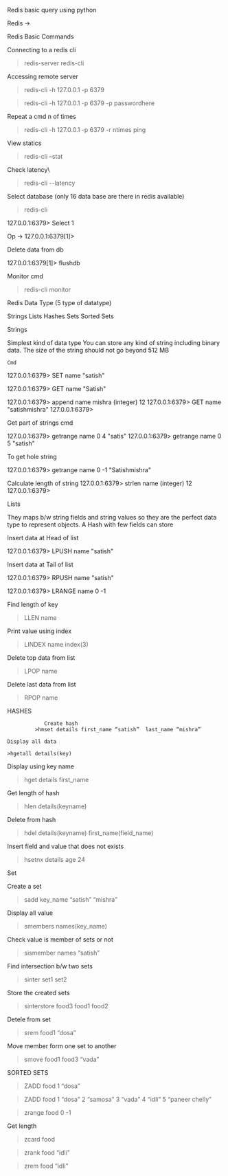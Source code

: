 Redis basic query using python


Redis ->

Redis Basic Commands 

Connecting to a redis cli

>  redis-server 
> redis-cli

Accessing remote server
  
> redis-cli  -h 127.0.0.1 -p 6379

> redis-cli  -h 127.0.0.1 -p 6379 -p passwordhere


Repeat a cmd n of times

> redis-cli  -h 127.0.0.1 -p 6379  -r  ntimes ping


View statics 

>redis-cli –stat

Check latency\

> redis-cli --latency


Select database (only 16 data base are there in redis available)

> redis-cli 

127.0.0.1:6379> Select 1

Op -> 127.0.0.1:6379[1]>


Delete data from db

127.0.0.1:6379[1]> flushdb

Monitor cmd

>redis-cli monitor



Redis Data Type (5 type of datatype)

Strings
Lists
Hashes
Sets
Sorted Sets


Strings

Simplest kind of data type
You can store any kind of string including binary data.
The size  of the string should not go beyond 512 MB

	Cmd

 127.0.0.1:6379> SET name "satish"

127.0.0.1:6379> GET name
"Satish"


127.0.0.1:6379> append name mishra
(integer) 12
127.0.0.1:6379> GET name
"satishmishra"
127.0.0.1:6379>

Get part of strings cmd

127.0.0.1:6379> getrange name 0 4
"satis"
127.0.0.1:6379> getrange name 0 5
"satish"

To get hole string 

127.0.0.1:6379> getrange name 0 -1
"Satishmishra"

Calculate length of string
127.0.0.1:6379> strlen name
(integer) 12
127.0.0.1:6379>



Lists

 They maps b/w string fields and string values so they are the perfect data type to represent objects.
A Hash with few fields can store

Insert data at Head of list 

127.0.0.1:6379> LPUSH name "satish"


Insert data at Tail of list 

127.0.0.1:6379> RPUSH name "satish"

127.0.0.1:6379> LRANGE name 0 -1


Find length of key 

>LLEN name

Print value using index

>LINDEX name index(3)

Delete top data from list
>LPOP name


Delete last data from list
>RPOP name


 
 



HASHES
 
                Create hash
             >hmset details first_name “satish”  last_name “mishra”
 
	Display all data 

	>hgetall details(key)
  
Display using key name

>hget details first_name


Get length of hash
 
>hlen details(keyname)

Delete from hash

>hdel details(keyname)  first_name(field_name)



Insert field and value that does not exists

>hsetnx details age 24


Set

Create a set 

>sadd key_name “satish” “mishra”

Display all value 

>smembers names(key_name)

Check value is member of sets or not

>sismember names “satish”


Find intersection b/w two sets

>sinter set1 set2

Store the created sets 

>sinterstore food3 food1 food2

Detele from set 

>srem food1 “dosa”


Move member form one set to another


>smove food1 food3 “vada”


SORTED SETS

>ZADD food 1 “dosa”

>ZADD food 1 “dosa” 2 “samosa” 3 “vada”  4 “idli” 5 “paneer chelly”


>zrange food 0 -1

Get length 

>zcard food


>zrank  food “idli”


>zrem food “idli”
